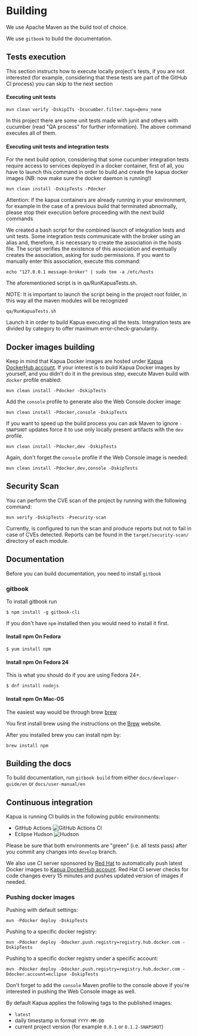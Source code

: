 # Building

We use Apache Maven as the build tool of choice.

We use `gitbook` to build the documentation.

## Tests execution

This section instructs how to execute locally project's tests, if you are not interested (for example, considering that these tests are part of the GitHub CI process) you can skip to the next section

#### Executing unit tests

   `mvn clean verify -DskipITs -Dcucumber.filter.tags=@env_none`

In this project there are some unit tests made with junit and others with cucumber (read "QA process" for further information). The above command executes all of them.

#### Executing unit tests and integration tests

For the next build option, considering that some cucumber integration tests require access to services deployed in a docker container, first of all, you have to launch this command in order to build and create the kapua docker images (NB: now make sure the docker daemon is running!)

`mvn clean install -DskipTests -Pdocker`

Attention: if the kapua containers are already running in your environment, for example in the case of a previous build that terminated abnormally, please stop their execution before proceeding with the next build commands

We created a bash script for the combined launch of integration tests and unit tests.
Some integration tests communicate with the broker using an alias and, therefore,
it is necessary to create the association in the hosts file. The script verifies the existence of this association and eventually creates the association, asking for sudo permissions.
If you want to manually enter this association, execute this command:

`echo "127.0.0.1 message-broker" | sudo tee -a /etc/hosts`

The aforementioned script is in qa/RunKapuaTests.sh.

NOTE: It is important to launch the script being in the project root folder, in this way all the maven modules will be recognized

`qa/RunKapuaTests.sh`

Launch it in order to build Kapua executing all the tests. Integration tests are divided by category to offer maximum error-check-granularity. 

## Docker images building

Keep in mind that Kapua Docker images are hosted under [Kapua DockerHub account](https://hub.docker.com/r/kapua/). 
If your interest is to build Kapua Docker images by yourself, and you didn't do it in the previous step, execute Maven build with `docker` profile enabled:

    mvn clean install -Pdocker -DskipTests

Add the `console` profile to generate also the Web Console docker image:

    mvn clean install -Pdocker,console -DskipTests

If you want to speed up the build process you can ask Maven to ignore `-SNAPSHOT` updates
force it to use only locally present artifacts with the `dev` profile.

    mvn clean install -Pdocker,dev -DskipTests

Again, don't forget the `console` profile if the Web Console image is needed:

    mvn clean install -Pdocker,dev,console -DskipTests

## Security Scan

You can perform the CVE scan of the project by running with the following command:

`mvn verify -DskipTests -Psecurity-scan`

Currently, is configured to run the scan and produce reports but not to fail in case of CVEs detected. 
Reports can be found in the `target/security-scan/` directory of each module.

## Documentation

Before you can build documentation, you need to install `gitbook`

### gitbook

To install gitbook run

    $ npm install -g gitbook-cli

If you don't have `npm` installed then you would need to install it first.

#### Install npm On Fedora

    $ yum install npm

#### Install npm On Fedora 24

This is what you should do if you are using Fedora 24+.

    $ dnf install nodejs

#### Install npm On Mac-OS

The easiest way would be through brew [brew]

You first install brew using the instructions on the [Brew][brew] website.

After you installed brew you can install npm by:

    brew install npm

[brew]: <http://brew.sh>

## Building the docs

To build documentation, run `gitbook build` from either `docs/developer-guide/en` or `docs/user-manual/en`

## Continuous integration

Kapua is running CI builds in the following public environments:

- GitHub Actions  ![GitHub Actions CI](https://img.shields.io/github/workflow/status/eclipse/kapua/kapua-continuous-integration?label=GitHub%20Action%20CI&logo=GitHub)
- Eclipse Hudson  ![Hudson](https://img.shields.io/jenkins/build?jobUrl=https:%2F%2Fci.eclipse.org%2Fkapua%2Fjob%2Fdevelop-build&label=Jenkins%20Build)

Please be sure that both environments are "green" (i.e. all tests pass) after you commit any changes into `develop` branch.

We also use CI server sponsored by [Red Hat](https://www.redhat.com/en) to automatically push latest Docker images to
[Kapua DockerHub account](https://hub.docker.com/r/kapua/). Red Hat CI server checks for code changes every 15 minutes and pushes updated version
of images if needed.

### Pushing docker images

Pushing with default settings:

    mvn -Pdocker deploy -DskipTests

Pushing to a specific docker registry:

    mvn -Pdocker deploy -Ddocker.push.registry=registry.hub.docker.com -DskipTests

Pushing to a specific docker registry under a specific account:

    mvn -Pdocker deploy -Ddocker.push.registry=registry.hub.docker.com -Ddocker.account=eclipse -DskipTests

Don't forget to add the `console` Maven profile to the console above if you're interested in pushing the Web Console image as well.

By default Kapua applies the following tags to the published images:
- `latest`
- daily timestamp in format `YYYY-MM-DD`
- current project version (for example `0.0.1` or `0.1.2-SNAPSHOT`)
